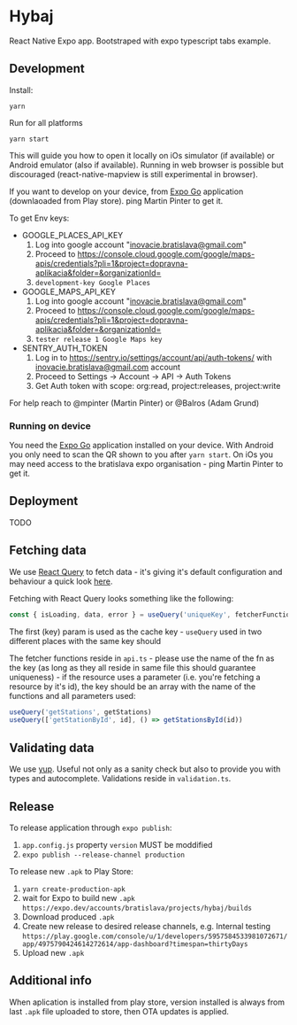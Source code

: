 # Hybaj

React Native Expo app. Bootstraped with expo typescript tabs example.

## Development

Install:

```
yarn
```

Run for all platforms

```
yarn start
```

This will guide you how to open it locally on iOs simulator (if available) or Android emulator (also if available). Running in web browser is possible but discouraged (react-native-mapview is still experimental in browser).

If you want to develop on your device, from [Expo Go](https://expo.io/client) application (downlaoaded from Play store). ping Martin Pinter to get it.

To get Env keys:

- GOOGLE_PLACES_API_KEY
  1. Log into google account "inovacie.bratislava@gmail.com"
  2. Proceed to https://console.cloud.google.com/google/maps-apis/credentials?pli=1&project=dopravna-aplikacia&folder=&organizationId=
  3. `development-key Google Places`
- GOOGLE_MAPS_API_KEY
  1. Log into google account "inovacie.bratislava@gmail.com"
  2. Proceed to https://console.cloud.google.com/google/maps-apis/credentials?pli=1&project=dopravna-aplikacia&folder=&organizationId=
  3. `tester release 1 Google Maps key`
- SENTRY_AUTH_TOKEN
  1. Log in to https://sentry.io/settings/account/api/auth-tokens/ with inovacie.bratislava@gmail.com account
  2. Proceed to Settings -> Account -> API -> Auth Tokens
  3. Get Auth token with scope: org:read, project:releases, project:write

For help reach to @mpinter (Martin Pinter) or @Balros (Adam Grund)

### Running on device

You need the [Expo Go](https://expo.io/client) application installed on your device. With Android you only need to scan the QR shown to you after `yarn start`. On iOs you may need access to the bratislava expo organisation - ping Martin Pinter to get it.

## Deployment

TODO

## Fetching data

We use [React Query](https://react-query.tanstack.com) to fetch data - it's giving it's default configuration and behaviour a quick look [here](https://react-query.tanstack.com/guides/important-defaults).

Fetching with React Query looks something like the following:

```ts
const { isLoading, data, error } = useQuery('uniqueKey', fetcherFunction)
```

The first (key) param is used as the cache key - `useQuery` used in two different places with the same key should

The fetcher functions reside in `api.ts` - please use the name of the fn as the key (as long as they all reside in same file this should guarantee uniqueness) - if the resource uses a parameter (i.e. you're fetching a resource by it's id), the key should be an array with the name of the functions and all parameters used:

```ts
useQuery('getStations', getStations)
useQuery(['getStationById', id], () => getStationsById(id))
```

## Validating data

We use [yup](https://github.com/jquense/yup). Useful not only as a sanity check but also to provide you with types and autocomplete. Validations reside in `validation.ts`.

## Release

To release application through `expo publish`:

1. `app.config.js` property `version` MUST be moddified
2. `expo publish --release-channel production`

To release new `.apk` to Play Store:

1. `yarn create-production-apk`
2. wait for Expo to build new `.apk` `https://expo.dev/accounts/bratislava/projects/hybaj/builds`
3. Download produced `.apk`
4. Create new release to desired release channels, e.g. Internal testing
   `https://play.google.com/console/u/1/developers/5957584533981072671/app/4975790424614272614/app-dashboard?timespan=thirtyDays`
5. Upload new `.apk`

## Additional info

When aplication is installed from play store, version installed is always from last `.apk` file uploaded to store, then OTA updates is applied.
